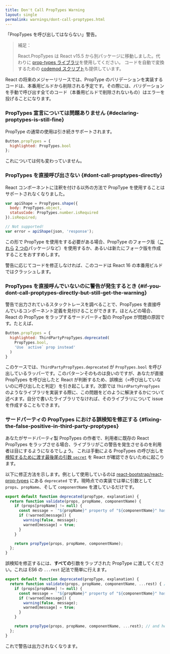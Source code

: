 ```yaml
---
title: Don't Call PropTypes Warning
layout: single
permalink: warnings/dont-call-proptypes.html
---
```


「PropTypes を呼び出してはならない」警告。

> 補足：
>
> React.PropTypes は React v15.5 から別パッケージに移動しました。代わりに [prop-types ライブラリ](https://www.npmjs.com/package/prop-types)を使用してください。
> コードを自動で変換するための [codemod スクリプト](/blog/2017/04/07/react-v15.5.0.html#migrating-from-react.proptypes)も提供しています。

React の将来のメジャーリリースでは、PropType のバリデーションを実装するコードは、本番用ビルドから削除される予定です。その際には、バリデーションを手動で呼び出す全てのコード（本番用ビルドで削除されないもの）はエラーを投げることになります。

### PropTypes 宣言については問題ありません {#declaring-proptypes-is-still-fine}

PropType の通常の使用は引き続きサポートされます。

```javascript
Button.propTypes = {
  highlighted: PropTypes.bool
};
```

これについては何も変わっていません。

### PropTypes を直接呼び出さない {#dont-call-proptypes-directly}

React コンポーネントに注釈を付ける以外の方法で PropType を使用することはサポートされなくなりました。

```javascript
var apiShape = PropTypes.shape({
  body: PropTypes.object,
  statusCode: PropTypes.number.isRequired
}).isRequired;

// Not supported!
var error = apiShape(json, 'response');
```

この形で PropType を使用をする必要がある場合、PropType のフォーク版（[これら](https://github.com/aackerman/PropTypes) [2 つの](https://github.com/developit/proptypes)パッケージなど）を使用するか、あるいは新たにフォーク版を作成することをおすすめします。

警告に応じてコードを修正しなければ、このコードは React 16 の本番用ビルドではクラッシュします。

### PropTypes を直接呼んでいないのに警告が発生するとき {#if-you-dont-call-proptypes-directly-but-still-get-the-warning}

警告で出力されているスタックトレースを調べることで、PropTypes を直接呼んでいるコンポーネント定義を見付けることができます。ほとんどの場合、React の PropType をラップするサードパーティ製の PropType が問題の原因です。たとえば、

```js
Button.propTypes = {
  highlighted: ThirdPartyPropTypes.deprecated(
    PropTypes.bool,
    'Use `active` prop instead'
  )
}
```

このケースでは、`ThirdPartyPropTypes.deprecated` が `PropTypes.bool` を呼び出しているラッパーです。このパターンそのものは良いのですが、あなたが直接 PropTypes を呼び出したと React が判断するため、誤検出（=呼び出していないのに呼び出したと判定）を引き起こします。次節では `ThirdPartyPropTypes` のようなライブラリを実装する際に、この問題をどのように解決するかについて述べます。自分で書いたライブラリでなければ、そのライブラリについて issue を作成することもできます。

### サードパーティの PropTypes における誤検知を修正する {#fixing-the-false-positive-in-third-party-proptypes}

あなたがサードパーティ製 PropTypes の作者で、利用者に既存の React PropTypes をラップさせる場合、ライブラリがこの警告を発生させるのを利用者は目にするようになるでしょう。
これは手動による PropTypes の呼び出しを[検知するために渡す最後尾の引数 `secret`](https://github.com/facebook/react/pull/7132) を React が確認できないために起こります。

以下に修正方法を示します。例として使用しているのは [react-bootstrap/react-prop-types](https://github.com/react-bootstrap/react-prop-types/blob/0d1cd3a49a93e513325e3258b28a82ce7d38e690/src/deprecated.js) にある `deprecated` です。現時点での実装では単に引数として `props`、`propName`、そして `componentName` を渡しているだけです。

```javascript
export default function deprecated(propType, explanation) {
  return function validate(props, propName, componentName) {
    if (props[propName] != null) {
      const message = `"${propName}" property of "${componentName}" has been deprecated.\n${explanation}`;
      if (!warned[message]) {
        warning(false, message);
        warned[message] = true;
      }
    }

    return propType(props, propName, componentName);
  };
}
```

誤検知を修正するには、**すべての**引数をラップされた PropType に渡してください。これは ES6 の `...rest` 記法で簡単に行えます。

```javascript
export default function deprecated(propType, explanation) {
  return function validate(props, propName, componentName, ...rest) { // Note ...rest here
    if (props[propName] != null) {
      const message = `"${propName}" property of "${componentName}" has been deprecated.\n${explanation}`;
      if (!warned[message]) {
        warning(false, message);
        warned[message] = true;
      }
    }

    return propType(props, propName, componentName, ...rest); // and here
  };
}
```

これで警告は出力されなくなります。
